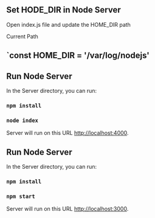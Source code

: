 
## Set HODE_DIR in Node Server

Open index.js file and update the HOME_DIR path

Current Path  
## `const HOME_DIR = '/var/log/nodejs'

## Run Node Server

In the Server directory, you can run:

### `npm install`
### `node index`

Server will run on this URL [http://localhost:4000](http://localhost:4000).


## Run Node Server

In the Server directory, you can run:

### `npm install`
### `npm start`

Server will run on this URL [http://localhost:3000](http://localhost:3000).